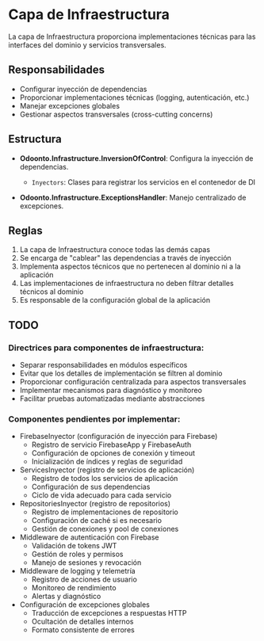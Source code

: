 # Capa de Infraestructura

La capa de Infraestructura proporciona implementaciones técnicas para las interfaces del dominio y servicios transversales.

## Responsabilidades

- Configurar inyección de dependencias
- Proporcionar implementaciones técnicas (logging, autenticación, etc.)
- Manejar excepciones globales
- Gestionar aspectos transversales (cross-cutting concerns)

## Estructura

- **Odoonto.Infrastructure.InversionOfControl**: Configura la inyección de dependencias.
  - `Inyectors`: Clases para registrar los servicios en el contenedor de DI

- **Odoonto.Infrastructure.ExceptionsHandler**: Manejo centralizado de excepciones.

## Reglas

1. La capa de Infraestructura conoce todas las demás capas
2. Se encarga de "cablear" las dependencias a través de inyección
3. Implementa aspectos técnicos que no pertenecen al dominio ni a la aplicación
4. Las implementaciones de infraestructura no deben filtrar detalles técnicos al dominio
5. Es responsable de la configuración global de la aplicación 

## TODO

### Directrices para componentes de infraestructura:
- Separar responsabilidades en módulos específicos
- Evitar que los detalles de implementación se filtren al dominio
- Proporcionar configuración centralizada para aspectos transversales
- Implementar mecanismos para diagnóstico y monitoreo
- Facilitar pruebas automatizadas mediante abstracciones

### Componentes pendientes por implementar:
- FirebaseInyector (configuración de inyección para Firebase)
  - Registro de servicio FirebaseApp y FirebaseAuth
  - Configuración de opciones de conexión y timeout
  - Inicialización de índices y reglas de seguridad
- ServicesInyector (registro de servicios de aplicación)
  - Registro de todos los servicios de aplicación
  - Configuración de sus dependencias
  - Ciclo de vida adecuado para cada servicio
- RepositoriesInyector (registro de repositorios)
  - Registro de implementaciones de repositorio
  - Configuración de caché si es necesario
  - Gestión de conexiones y pool de conexiones
- Middleware de autenticación con Firebase
  - Validación de tokens JWT
  - Gestión de roles y permisos
  - Manejo de sesiones y revocación
- Middleware de logging y telemetría
  - Registro de acciones de usuario
  - Monitoreo de rendimiento
  - Alertas y diagnóstico
- Configuración de excepciones globales
  - Traducción de excepciones a respuestas HTTP
  - Ocultación de detalles internos
  - Formato consistente de errores 